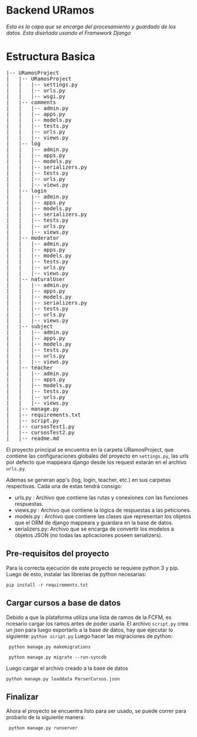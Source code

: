 # Backend URamos
_Esta es la capa que se encarga del procesamiento y guardado de los datos. Esta diseñada usando el Framework Django_

# Estructura Basica
<pre>
|-- URamosProject
|   |-- URamosProject
|   |   |-- settings.py
|   |   |-- urls.py
|   |   |-- wsgi.py
|   |-- comments
|   |   |-- admin.py
|   |   |-- apps.py
|   |   |-- models.py
|   |   |-- tests.py
|   |   |-- urls.py
|   |   |-- views.py
|   |-- log
|   |   |-- admin.py
|   |   |-- apps.py
|   |   |-- models.py
|   |   |-- serializers.py
|   |   |-- tests.py
|   |   |-- urls.py
|   |   |-- views.py
|   |-- login
|   |   |-- admin.py
|   |   |-- apps.py
|   |   |-- models.py
|   |   |-- serializers.py
|   |   |-- tests.py
|   |   |-- urls.py
|   |   |-- views.py
|   |-- moderator
|   |   |-- admin.py
|   |   |-- apps.py
|   |   |-- models.py
|   |   |-- tests.py
|   |   |-- urls.py
|   |   |-- views.py
|   |-- naturalUser
|   |   |-- admin.py
|   |   |-- apps.py
|   |   |-- models.py
|   |   |-- serializers.py
|   |   |-- tests.py
|   |   |-- urls.py
|   |   |-- views.py
|   |-- subject
|   |   |-- admin.py
|   |   |-- apps.py
|   |   |-- models.py
|   |   |-- tests.py
|   |   |-- urls.py
|   |   |-- views.py
|   |-- teacher
|   |   |-- admin.py
|   |   |-- apps.py
|   |   |-- models.py
|   |   |-- tests.py
|   |   |-- urls.py
|   |   |-- views.py
|   |-- manage.py
|   |-- requirements.txt
|   |-- script.py
|   |-- cursosTest1.py
|   |-- cursosTest2.py
|   |-- readme.md
</pre>

El proyecto principal se encuentra en la carpeta URamosProject, que contiene las configuraciones globales del proyecto en ```settings.py```, las urls por defecto que mappeara django desde los request estarán en el archivo ```urls.py```.

Ademas se generan app's (log, login, teacher, etc.) en sus carpetas respectivas. Cada una de estas tendrá consigo:
* urls.py : Archivo que contiene las rutas y conexiones con las funciones respuestas.
* views.py : Archivo que contiene la lógica de respuestas a las peticiones.
* models.py : Archivo que contiene las clases que representan los objetos que el ORM de django mappeara y guardara en la base de datos.
* serializers.py: Archivo que se encarga de convertir los modelos a objetos JSON (no todas las aplicaciones poseen serializers).

## Pre-requisitos del proyecto
Para la correcta ejecución de este proyecto se requiere python 3 y pip. 
Luego de esto, instalar las librerias de python necesarias:

``` pip install -r requirements.txt ```

## Cargar cursos a base de datos
Debido a que la plataforma utiliza una lista de ramos de la FCFM, es ncesario cargar los ramos antes de poder usarla.
El archivo ```script.py``` crea un json para luego exportarlo a la base de datos, hay que ejecutar lo siguiente:
``` python script.py ```
Luego hacer las migraciones de python:

``` python manage.py makemigrations```

``` python manage.py migrate --run-syncdb```

Luego cargar el archivo creado a la base de datos

``` python manage.py loaddata ParserCursos.json ```

## Finalizar
Ahora el proyecto se encuentra listo para ser usado, se puede correr para probarlo de la siguiente manera:

``` python manage.py runserver```







